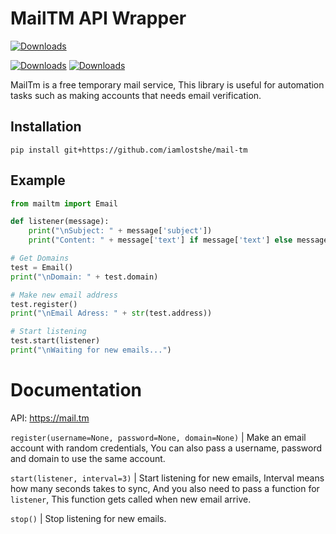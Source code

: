 # MailTM API Wrapper

[![Downloads](https://pepy.tech/badge/mailtm)](https://pepy.tech/project/mailtm)

[![Downloads](https://pepy.tech/badge/mailtm/month)](https://pepy.tech/project/mailtm)
[![Downloads](https://pepy.tech/badge/mailtm/week)](https://pepy.tech/project/mailtm)

MailTm is a free temporary mail service, This library is useful for automation tasks such as making accounts that needs email verification.

## Installation

```
pip install git+https://github.com/iamlostshe/mail-tm
```

## Example

```python
from mailtm import Email

def listener(message):
    print("\nSubject: " + message['subject'])
    print("Content: " + message['text'] if message['text'] else message['html'])

# Get Domains
test = Email()
print("\nDomain: " + test.domain)

# Make new email address
test.register()
print("\nEmail Adress: " + str(test.address))

# Start listening
test.start(listener)
print("\nWaiting for new emails...")
```

# Documentation

API: https://mail.tm

`register(username=None, password=None, domain=None)` | Make an email account with random credentials, You can also pass a username, password and domain to use the same account.

`start(listener, interval=3)` | Start listening for new emails, Interval means how many seconds takes to sync, And you also need to pass a function for `listener`, This function gets called when new email arrive.

`stop()` | Stop listening for new emails.

